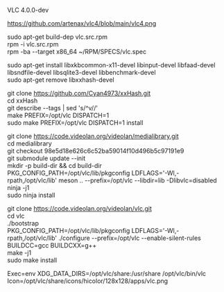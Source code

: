 VLC 4.0.0-dev   

https://github.com/artenax/vlc4/blob/main/vlc4.png   

sudo apt-get build-dep vlc.src.rpm   
rpm -i vlc.src.rpm   
rpm -ba --target x86_64 ~/RPM/SPECS/vlc.spec   

sudo apt-get install libxkbcommon-x11-devel libinput-devel libfaad-devel libsndfile-devel libsqlite3-devel libbenchmark-devel   
sudo apt-get remove libxxhash-devel   

git clone https://github.com/Cyan4973/xxHash.git   
cd xxHash   
git describe --tags | sed 's/^v//'   
make PREFIX=/opt/vlc DISPATCH=1   
sudo make PREFIX=/opt/vlc DISPATCH=1 install   

git clone https://code.videolan.org/videolan/medialibrary.git   
cd medialibrary   
git checkout 98e5d18e626c6c52ba59014f10d496b5c97191e9   
git submodule update --init   
mkdir -p build-dir && cd build-dir   
PKG_CONFIG_PATH=/opt/vlc/lib/pkgconfig LDFLAGS='-Wl,-rpath,/opt/vlc/lib' meson .. --prefix=/opt/vlc --libdir=lib -Dlibvlc=disabled   
ninja -j1   
sudo ninja install   

git clone https://code.videolan.org/videolan/vlc.git   
cd vlc   
./bootstrap   
PKG_CONFIG_PATH=/opt/vlc/lib/pkgconfig LDFLAGS='-Wl,-rpath,/opt/vlc/lib' ./configure --prefix=/opt/vlc --enable-silent-rules BUILDCC=gcc BUILDCXX=g++   
make -j1   
sudo make install   

Exec=env XDG_DATA_DIRS=/opt/vlc/share:/usr/share /opt/vlc/bin/vlc   
Icon=/opt/vlc/share/icons/hicolor/128x128/apps/vlc.png   
